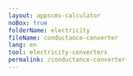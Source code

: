 ```yaml
---
layout: appscms-calculator
noBox: true
folderName: electricity
fileName: conductance-converter
lang: en
tool: electricity-converters
permalink: /conductance-converter
---
```

